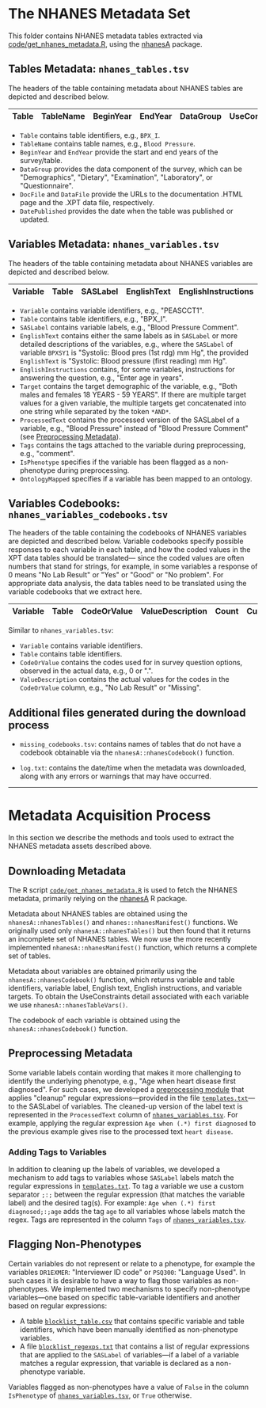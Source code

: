 # The NHANES Metadata Set
This folder contains NHANES metadata tables extracted via [code/get_nhanes_metadata.R](https://github.com/ccb-hms/NHANES-metadata/blob/master/code/get_nhanes_metadata.R), using the [nhanesA](https://github.com/cjendres1/nhanes) package.

## Tables Metadata: `nhanes_tables.tsv`
The headers of the table containing metadata about NHANES tables are depicted and described below.

| Table | TableName | BeginYear | EndYear | DataGroup | UseConstraints | DocFile | DataFile | DatePublished |
|-------|-----------|-----------|---------|-----------|----------------|---------|----------|---------------|

- `Table` contains table identifiers, e.g., `BPX_I`.
- `TableName` contains table names, e.g., `Blood Pressure`.
- `BeginYear` and `EndYear` provide the start and end years of the survey/table.
- `DataGroup` provides the data component of the survey, which can be "Demographics", "Dietary", "Examination", "Laboratory", or "Questionnaire".
- `DocFile` and `DataFile` provide the URLs to the documentation .HTML page and the .XPT data file, respectively.
- `DatePublished` provides the date when the table was published or updated. 


## Variables Metadata: `nhanes_variables.tsv`
The headers of the table containing metadata about NHANES variables are depicted and described below. 

| Variable | Table | SASLabel | EnglishText | EnglishInstructions | Target | UseConstraints | ProcessedText | Tags | IsPhenotype | OntologyMapped |
|----------|-------|----------|-------------|---------------------|--------|----------------|---------------|------|-------------|----------------|

- `Variable` contains variable identifiers, e.g., "PEASCCT1".
- `Table` contains table identifiers, e.g., "BPX_I".
- `SASLabel` contains variable labels, e.g., "Blood Pressure Comment".
- `EnglishText` contains either the same labels as in `SASLabel` or more detailed descriptions of the variables, e.g., where the `SASLabel` of variable `BPXSY1` is "Systolic: Blood pres (1st rdg) mm Hg", the provided `EnglishText` is "Systolic: Blood pressure (first reading) mm Hg".  
- `EnglishInstructions` contains, for some variables, instructions for answering the question, e.g., "Enter age in years".
- `Target` contains the target demographic of the variable, e.g., "Both males and females 18 YEARS - 59 YEARS". If there are multiple target values for a given variable, the multiple targets get concatenated into one string while separated by the token `*AND*`.    
- `ProcessedText` contains the processed version of the SASLabel of a variable, e.g., "Blood Pressure" instead of "Blood Pressure Comment" (see [Preprocessing Metadata](#preprocessing-metadata)).
- `Tags` contains the tags attached to the variable during preprocessing, e.g., "comment".
- `IsPhenotype` specifies if the variable has been flagged as a non-phenotype during preprocessing.
- `OntologyMapped` specifies if a variable has been mapped to an ontology. 


## Variables Codebooks: `nhanes_variables_codebooks.tsv` 
The headers of the table containing the codebooks of NHANES variables are depicted and described below. Variable codebooks specify possible responses to each variable in each table, and how the coded values in the XPT data tables should be translated— since the coded values are often numbers that stand for strings, for example, in some variables a response of 0 means "No Lab Result" or "Yes" or "Good" or "No problem". For appropriate data analysis, the data tables need to be translated using the variable codebooks that we extract here.

| Variable | Table | CodeOrValue | ValueDescription | Count | Cumulative | SkipToItem |
|----------|-------|-------------|------------------|-------|------------|------------|

Similar to `nhanes_variables.tsv`:
- `Variable` contains variable identifiers.
- `Table` contains table identifiers.
- `CodeOrValue` contains the codes used for in survey question options, observed in the actual data, e.g., 0 or ".".
- `ValueDescription` contains the actual values for the codes in the `CodeOrValue` column, e.g., "No Lab Result" or "Missing".


## Additional files generated during the download process 
- `missing_codebooks.tsv`: contains names of tables that do not have a codebook obtainable via the `nhanesA::nhanesCodebook()` function.

- `log.txt`: contains the date/time when the metadata was downloaded, along with any errors or warnings that may have occurred.

---

# Metadata Acquisition Process
In this section we describe the methods and tools used to extract the NHANES metadata assets described above. 

## Downloading Metadata
The R script [`code/get_nhanes_metadata.R`](https://github.com/ccb-hms/NHANES-metadata/blob/master/code/get_nhanes_metadata.R) is used to fetch the NHANES metadata, primarily relying on the [nhanesA](https://github.com/cjendres1/nhanes) R package.

Metadata about NHANES tables are obtained using the `nhanesA::nhanesTables()` and `nhanes::nhanesManifest()` functions. We originally used only `nhanesA::nhanesTables()` but then found that it returns an incomplete set of NHANES tables. We now use the more recently implemented `nhanesA::nhanesManifest()` function, which returns a complete set of tables.

Metadata about variables are obtained primarily using the `nhanesA::nhanesCodebook()` function, which returns variable and table identifiers, variable label, English text, English instructions, and variable targets. To obtain the UseConstraints detail associated with each variable we use `nhanesA::nhanesTableVars()`.

The codebook of each variable is obtained using the `nhanesA::nhanesCodebook()` function.

## Preprocessing Metadata
Some variable labels contain wording that makes it more challenging to identify the underlying phenotype, e.g., "Age when heart disease first diagnosed". For such cases, we developed a [preprocessing module](https://github.com/ccb-hms/NHANES-metadata/blob/master/code/preprocess_metadata.py) that applies "cleanup" regular expressions—provided in the file [`templates.txt`](https://github.com/ccb-hms/NHANES-metadata/blob/master/code/resources/templates.txt)—to the SASLabel of variables. The cleaned-up version of the label text is represented in the `ProcessedText` column of [`nhanes_variables.tsv`](#variables-metadata-nhanes_variablestsv). For example, applying the regular expression `Age when (.*) first diagnosed` to the previous example gives rise to the processed text `heart disease`.

### Adding Tags to Variables
In addition to cleaning up the labels of variables, we developed a mechanism to add tags to variables whose `SASLabel` labels match the regular expressions in [`templates.txt`](https://github.com/ccb-hms/NHANES-metadata/blob/master/code/resources/templates.txt). To tag a variable we use a custom separator `;:;` between the regular expression (that matches the variable label) and the desired tag(s). For example: `Age when (.*) first diagnosed;:;age` adds the tag `age` to all variables whose labels match the regex. Tags are represented in the column `Tags` of [`nhanes_variables.tsv`](#variables-metadata-nhanes_variablestsv).

## Flagging Non-Phenotypes
Certain variables do not represent or relate to a phenotype, for example the variables `DR1EXMER`: "Interviewer ID code" or `PSQ300`: "Language Used". In such cases it is desirable to have a way to flag those variables as non-phenotypes. We implemented two mechanisms to specify non-phenotype variables—one based on specific table-variable identifiers and another based on regular expressions:
- A table [`blocklist_table.csv`](https://github.com/ccb-hms/NHANES-metadata/blob/master/code/resources/blocklist_table.csv) that contains specific variable and table identifiers, which have been manually identified as non-phenotype variables.  
- A file [`blocklist_regexps.txt`](https://github.com/ccb-hms/NHANES-metadata/blob/master/code/resources/blocklist_regexps.txt) that contains a list of regular expressions that are applied to the `SASLabel` of variables—if a label of a variable matches a regular expression, that variable is declared as a non-phenotype variable.  

Variables flagged as non-phenotypes have a value of `False` in the column `IsPhenotype` of [`nhanes_variables.tsv`](#variables-metadata-nhanes_variablestsv), or `True` otherwise.